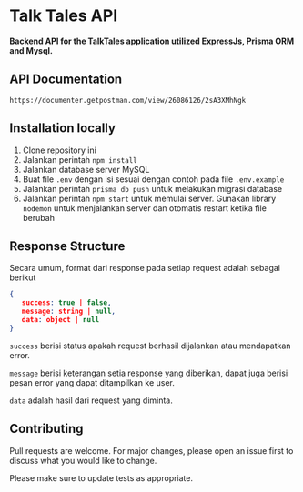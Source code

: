 # Talk Tales API
**Backend API for the TalkTales application utilized ExpressJs, Prisma ORM and Mysql.**
## API Documentation
    https://documenter.getpostman.com/view/26086126/2sA3XMhNgk

## Installation locally

1. Clone repository ini
2. Jalankan perintah `npm install`
3. Jalankan database server MySQL
4. Buat file `.env` dengan isi sesuai dengan contoh pada file `.env.example`
5. Jalankan perintah `prisma db push` untuk melakukan migrasi database
6. Jalankan perintah `npm start` untuk memulai server. Gunakan library `nodemon` untuk menjalankan server dan otomatis restart ketika file berubah

## Response Structure

Secara umum, format dari response pada setiap request adalah sebagai berikut

```json
{
   success: true | false,
   message: string | null,
   data: object | null
}
```

`success` berisi status apakah request berhasil dijalankan atau mendapatkan error.

`message` berisi keterangan setia response yang diberikan, dapat juga berisi pesan error yang dapat ditampilkan ke user.

`data` adalah hasil dari request yang diminta.

## Contributing

Pull requests are welcome. For major changes, please open an issue first
to discuss what you would like to change.

Please make sure to update tests as appropriate.
